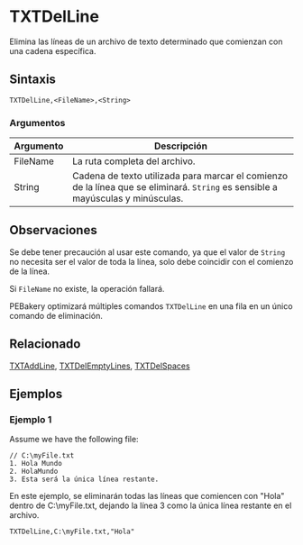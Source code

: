 # TXTDelLine

Elimina las líneas de un archivo de texto determinado que comienzan con una cadena específica.

## Sintaxis

```pebakery
TXTDelLine,<FileName>,<String>
```

### Argumentos

| Argumento | Descripción |
| --- | --- |
| FileName | La ruta completa del archivo. |
| String   | Cadena de texto utilizada para marcar el comienzo de la línea que se eliminará. `String` es sensible a mayúsculas y minúsculas.

## Observaciones

Se debe tener precaución al usar este comando, ya que el valor de `String` no necesita ser el valor de toda la línea, solo debe coincidir con el comienzo de la línea.

Si `FileName` no existe, la operación fallará.

PEBakery optimizará múltiples comandos `TXTDelLine` en una fila en un único comando de eliminación.

## Relacionado

[TXTAddLine](./TXTAddLine.md), [TXTDelEmptyLines](./TXTDelEmptyLines.md), [TXTDelSpaces](./TXTDelSpaces.md)

## Ejemplos

### Ejemplo 1

Assume we have the following file:

```pebakery
// C:\myFile.txt
1. Hola Mundo
2. HolaMundo
3. Esta será la única línea restante.
```

En este ejemplo, se eliminarán todas las líneas que comiencen con "Hola" dentro de C:\myFile.txt, dejando la línea 3 como la única línea restante en el archivo.

```pebakery
TXTDelLine,C:\myFile.txt,"Hola"
```
